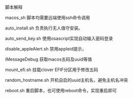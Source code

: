 脚本解释

macos_sh 脚本均需要远端使用ssh命令调用

auto_install.sh 负责执行无人值守安装。

auto_send_key.sh 使用osascript实现自动输入密码登录

disable_appleAlert.sh 禁用appleid提示，

iMessageDebug 获取macos五码及uuid等值

mount_efi.sh 挂载clover EFIF分区用于修改五码

random_hostname.sh 开机自启的uuid主机名，避免主机名冲突

reboot.sh 重启脚本，也可使用reboot命令，实现重启即可
